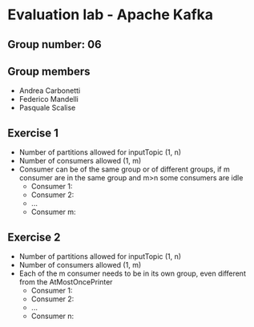 # Evaluation lab - Apache Kafka

## Group number: 06

## Group members

- Andrea Carbonetti
- Federico Mandelli
- Pasquale Scalise

## Exercise 1

- Number of partitions allowed for inputTopic (1, n)
- Number of consumers allowed (1, m)
- Consumer can be of the same group or of different groups, if m consumer are in the same group and m>n some consumers are idle
    - Consumer 1: <GroupA>
    - Consumer 2: <GroupA>
    - ...
    - Consumer m: <GroupA>

## Exercise 2

- Number of partitions allowed for inputTopic (1, n)
- Number of consumers allowed (1, m)
- Each of the m consumer needs to be in its own group, even different from the AtMostOncePrinter
    - Consumer 1: <GroupB>
    - Consumer 2: <GroupC>
    - ...
    - Consumer n: <GroupN>